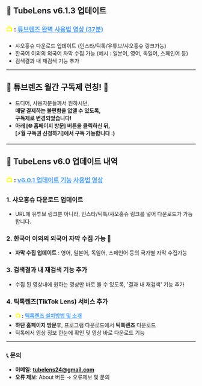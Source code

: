 ## 🚀 TubeLens v6.1.3 업데이트
### <span style="color: #ffff00; font-weight: bold;">📺 </span>: <a href="https://youtu.be/_U0ZlWsQC2w" style="color: #4a9eff; text-decoration: underline;">튜브렌즈 완벽 사용법 영상 (37분)</a>
- 샤오홍슈 다운로드 업데이트 (인스타/틱톡/유튜브/샤오홍슈 링크가능)
- 한국어 이외의 외국어 자막 수집 가능 (예시 : 일본어, 영어, 독일어, 스페인어 등)
- 검색결과 내 재검색 기능 추가
---

## 🎉 **튜브렌즈 월간 구독제 런칭!** 🎉

- 드디어, 사용자분들께서 원하시던,<br>**매달 결제하는 불편함을 없앨 수 있도록,**<br>**구독제로 변경되었습니다!** <br>
- **아래 [🌐 홈페이지 방문] 버튼을 클릭하신 뒤,**  <br>
**[⚡월 구독권 신청하기]에서 구독 가능합니다 :)**

---

## 🚀 TubeLens v6.0 업데이트 내역

### <span style="color: #ffff00; font-weight: bold;">📺 </span>: <a href="https://youtu.be/K4fLTU3kZe0" style="color: #4a9eff; text-decoration: underline;">v6.0.1 업데이트 기능 사용법 영상</a>

### 1. 샤오홍슈 다운로드 업데이트
- URL에 유튜브 링크뿐 아니라, 인스타/틱톡/샤오홍슈 링크를 넣어 다운로드가 가능합니다.

### 2. 한국어 이외의 외국어 자막 수집 가능 🤝
- **자막 수집 업데이트**
  : 영어, 일본어, 독일어, 스페인어 등의 국가별 자막 수집가능
  
### 3. 검색결과 내 재검색 기능 추가
- 수집 된 영상내에 원하는 영상만 바로 볼 수 있도록, '결과 내 재검색' 기능 추가

### 4. 틱톡렌즈(TikTok Lens) 서비스 추가
- **<span style="color: #ffff00; font-weight: bold;">📺 </span>: <a href="https://youtu.be/nFI9PUbbTUQ" style="color: #4a9eff; text-decoration: underline;">틱톡렌즈 설치방법 및 소개</a>**
- **하단 홈페이지 방문**후, 프로그램 다운로드에서 **틱톡렌즈** 다운로드
- 틱톡에서 영상 정보 한눈에 확인 및 영상 바로 다운로드 기능

---

### 📞 **문의**

- **이메일**: **tubelens24@gmail.com**
- **오류 제보**: About 버튼 → 오류제보 및 문의

